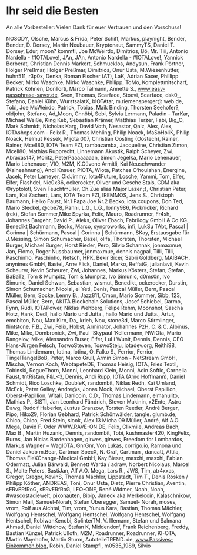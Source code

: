 # Ihr seid die Besten
An alle Vorbesteller: Vielen Dank für euer Vertrauen und den Vorschuss!

NO8ODY, Olsche, Marcus & Frida, Peter Schiff, Markus, playnight, Bender, Bender, D. Dorsey, Martin Neubauer, Kryptonaut, SammyTS, Daniel T. Dorsey, Edur, moon? kommt!, Joe McWeirdo, Dimitrios, Bö, Mr. Tiii, Antonio Nardella - #IOTALove!, JΛn, JΛn, Antonio Nardella - #IOTALove!, Yannick Berberat, Christian Dennis Markert, Schmucklos, Andysun, Frank Pörtner, Holger Preßmar, Holger Preßmar, Dimitrios, Onur Usta, M.Wiesenhütter, huhn511, r3p0x, Denka, Roman Fischer (AT), LaK, Adrian Saxer, Phillipp Becker, Mirko Waschke, Mirko Waschke, Philipp, ToMo, Komplettmitscharf, Patrick Köhnen, DonTorti, Marco Talmann, Annette S., www.easy-passphrase-saver.de, Sven, Thomas, Scarface, Stoevi, Scarface, dsk0_, Stefano, Daniel Kühn, WurstsalatX, bIOTAtar, m.riemensperger@ web.de, Tobi, Joe McWeirdo, Patrick, Tobias, Maik Binding, Thorsten Seehofer?, oldjohn, Stefano, Ad_Moon, Chnöbi, Sebi, Sylvia Lermann, Paladin - TarKar, Michael Weiße, King Keb, Sebastian Krämer, Matthias Terzer, Fabi, Big_O, Mark Schmidt, Nicholas Karg, David Voth, Nesastor, Qaiz, Alex, Alex, IOTAshops.com - Felix R., Thomas Mehling, Philip Noack, MaSoHoliK, Philip Noack, Helmut Pessek, Mijota 007, Christian Oosting (Oostech), Rainer, Rainer, Mcell80, IOTA Team FZI, rambazamba, Jacqueline, Christian Zimon, Mcell80, Mathias Rupprecht, Linnemann Akustik, Ralph Scheyer, Zwi, Abraxas147, Moritz, PeterPaaaaaaaan, Simon Jegelka, Mario Lehenauer, Mario Lehenauer, VIO, M2M, K.Güvenc Armitli, Kai Neuschwander (Kaineahnung), Andi Knauer, PIOTA, Wiota, Patches O‘houlahan, Energine, Jacek, Peter Lameyer, OldJimmy, Iota4Future, Losche, Yammi, Tom, Elfer, Elfer, Flashdel, Nic0x36, ockerocker, Oliver und Gesche Stais, CDM aka ©ryptolotl, Sven Feuchtmüller, Ch.Zue alias Major Lazer ;), Christian Peter, Lars, Kai Zachert, Lars, IOTA Team FZI, IREMMOS, Jens S., Christoph Baumann, Heiko Faust, Nr.1 Papa Joe Nr.2 Becko, iota.coupons, Don Ted, Mario Steckel, @cbe78, Panni, L.G., L.G., lonny986, Picknicker, Richard (rck), Stefan Sommer,Mike Spyrka, Felix, Mauro, Roadrunner, Fr4sh, Johannes Bargehr, David P., Aleks, Oliver Ebach, Fabrilogy GmbH & Co KG., Benedikt Bachmann, Becks, Marco, syncroworks, infi, LukSu TAbt, Pascal | Corinna | Schürmann, Pascal | Corinna | Schürmann, SKay, Erstausgabe für J.Messing, Simon Schumacher, Bazel, olifa, Thorsten, Thorsten, Michael Burger, Michael Burger, Horst Rieder, Pero, Silvio Schannak, jonmaxmue, Jan, Flomo, Roger Nussbaumer, jonmaxmue, dennis nagpal, Tilli, Tilli, Paschinho, Paschinho, Netsch, HPK, Bekir Bicer, Sabri Goldberg, MAIBACH, anynines GmbH, Bastel, Arne Flick, Daniel, Marko, ReffatG, julianlavii, Kevin Scheurer, Kevin Scheurer, Zwi, Johannes, Markus Kösters, Stefan, Stefan, BaBaTz, Tom & Mumpitz, Tom & Mumpitz, Ivo Simunic, d0ms0n, Ivo Simunic, Daniel Schwan, Sebastian, wismut, Benedikt, ockerocker, Durstin, Simon Schumacher, Nicolai, el Yeti, Denis, Pascal Müller, Bern, Pascal Müller, Bern, Socke, Lenny B., Jazz811, Cmon, Mario Sommer, Sibb, 123, Pascal Müller, Bern, AKITA Blockchain Solutions, Josef Schiebel, Darmo, Fynn, Rüdi, IOTAPower, Niklas Wehberg, Felipe Rehm, Moonshot, Sascha Hotz, Hank, Dedl, hallo Mario und Jutta., hallo Mario und Jutta., Artur, emobiton, Nou, Max Kirn, Da_ krieh, Nou, stone3d, Marco Stirmlinger, flintstone, F.B., Zwi, Felix, Hobst, Arminator, Johannes PzH, C. & C. Albinus, Mike, Mike, Dombronick, Zwi, Paul `Skypaul ́ Kellermann, NWiOta, Mario Rangelov, Mike, Alessandro Buser, Elfer, LuLi Wunit, Dennis, Dennis, CEO Hans-Jürgen Felsch, ToswoSteven, ToswoSteju, iotadev.org, Reithi98, Thomas Lindemann, Iotina, Iotina, O. Falko S., Ferrior, Ferrior, TingelTangelBoB, Peter, Marco Grull, Armin Simon - NetStream GmbH, Mischa, Vernon Koch, WebtapeteDE, Thomas Heisig, IOTA, Fries Textil, Tobinski, RogueThorn, Monni, Leonhard Klein, Monni, Adin Softic, Cornelia Faust, tntRistan, F&L<3, Dennis, Andi Rupp, IOTA (Arno Hoffmann), Daniel Schmidt, Rico Loschke, DoubleK, randombit, Niklas Redh, Kai Umland, McEck, Peter Galley, Andre@s, Jonas Mock, Michael, Oberst Papillion, Oberst-Papillion, Witali, Danicoin, C.D., Thomas Lindemann, elmanulito, Mathias P., SISTI, Jan Leonhard Fändrich, Steven Makinin, x2Ente, Astro Dawg, Rudolf Haberler, Justus Granzow, Torsten Reeder, André Berger, Pipo, Hiko29, Florian Gebhard, Patrick Schönwälder, tangle. glumb.de, Chico, Chico, Fred Stein, slook, Alex 13 Micha 09 Müller, André, Alf A.O. Mega, David F. Oder WWW.RAVE-ON.DE, Felix, Clixmile, Andreas Bach, Max B., Martin Huzanic, Dennis, randombit, Tobi, kushmaster420, KingFelix, Burns, Jan Niclas Bardenhagen, girwes, girwes, Freedom for Lombardos, Markus Wagner = WagIOTA, GnrGnr, Von Lukas, corrigo.io, Ramona und Daniel Jakob m.Bear, Cartman SpecX, N. Graf, Cartman , dancatt, Attila, Thomas FleXChange-Medical GmbH, Kay Bieser, masxhi, masxhi, Fabian Odermatt, Julian Bärwald, Bennett Warda / adraw, Norbert Nicolaus, Marcel S., Malte Peters, BastiJan, Alf A.O. Mega, Lars R., JWS, Tim, atr4xxas, Gregor, Gregor, KevinS, Thomas Mächler, Lippstadt, Tim T., Denis Rösken / Philipp Köther, ANDREAS, Toni, Onur Usta, Dietz, Pierre Christian, Aventin, sERvERfRoG, sERvERfRoG, LFO-ONE, René Widmer, Noah, Noah, #wascostadiewelt, pixonauten, Bibip, Janeck aka Merkelcoin, Kalaschnikow, Simon Mall, Samuel-Norah, Stefan Überegger, Samuel- Norah, moses, vrom, Rolf aus Aichtal, Tim, vrom, Yunus Kara, Bastian, Thomas Mächler, Wolfgang Hentschel, Wolfgang Hentschel, Wolfgang Hentschel, Wolfgang Hentschel, RobiwanKenobi, SplinterTM, V. Illemann, Stefan und Salmana Ahmad, Daniel Wittchow, Stefan K, Middendorf, Frank Reichenberg, Freddy, Bastian Künzel, Patrick Ulloth, M2M, Roadrunner, Roadrunner, KI-OTA, Martin Mayrhofer, Martin Sturm, AutoteileTREND. de, www.Passives-Einkommen.blog, Robin, Daniel Stampfl, m0535_1989, Silvio